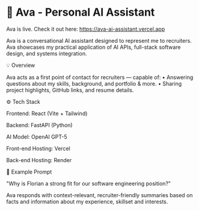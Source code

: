 # 🌟 Ava - Personal AI Assistant
Ava is live. Check it out here: https://ava-ai-assistant.vercel.app  

Ava is a conversational AI assistant designed to represent me to recruiters. Ava showcases my practical application of AI APIs, full-stack software design, and systems integration.  

💡 Overview  

Ava acts as a first point of contact for recruiters — capable of:
	•	Answering questions about my skills, background, and portfolio & more.
	•	Sharing project highlights, GitHub links, and resume details.  
	
⚙️ Tech Stack  

Frontend: React (Vite + Tailwind)  

Backend: FastAPI (Python)  

AI Model: OpenAI GPT-5  

Front-end Hosting: Vercel  

Back-end Hosting: Render  


💬 Example Prompt  

"Why is Florian a strong fit for our software engineering position?"  

Ava responds with context-relevant, recruiter-friendly summaries based on facts and information about my experience, skillset and interests.  




